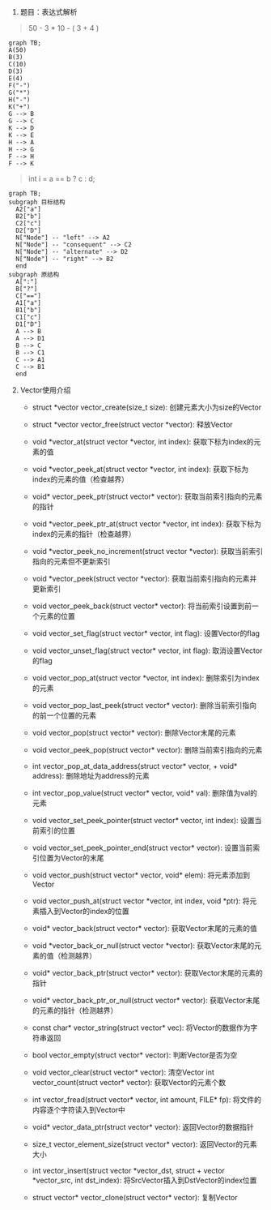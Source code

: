 1. 题目：表达式解析

> 50 - 3 * 10 - ( 3 + 4 )

```mermaid
graph TB;
A(50)
B(3)
C(10)
D(3)
E(4)
F("-")
G("*")
H("-")
K("+")
G --> B
G --> C
K --> D
K --> E
H --> A
H --> G
F --> H
F --> K
```

> int i = a == b ? c : d;

```mermaid
graph TB;
subgraph 目标结构
  A2["a"]
  B2["b"]
  C2["c"]
  D2["D"]
  N["Node"] -- "left" --> A2
  N["Node"] -- "consequent" --> C2
  N["Node"] -- "alternate" --> D2
  N["Node"] -- "right" --> B2
  end
subgraph 原结构
  A[":"]
  B["?"]
  C["=="]
  A1["a"]
  B1["b"]
  C1["c"]
  D1["D"]
  A --> B
  A --> D1
  B --> C
  B --> C1
  C --> A1
  C --> B1
  end
```

2. Vector使用介绍

   + struct *vector vector_create(size_t size): 创建元素大小为size的Vector
   + struct *vector vector_free(struct vector *vector): 释放Vector

   + void *vector_at(struct vector *vector, int index): 获取下标为index的元素的值
   + void *vector_peek_at(struct vector *vector, int index): 获取下标为index的元素的值（检查越界）

   + void* vector_peek_ptr(struct vector* vector): 获取当前索引指向的元素的指针
   + void *vector_peek_ptr_at(struct vector *vector, int index): 获取下标为index的元素的指针（检查越界）
   + void *vector_peek_no_increment(struct vector *vector): 获取当前索引指向的元素但不更新索引
   + void *vector_peek(struct vector *vector): 获取当前索引指向的元素并更新索引
   + void vector_peek_back(struct vector* vector): 将当前索引设置到前一个元素的位置

   + void vector_set_flag(struct vector* vector, int flag): 设置Vector的flag
   + void vector_unset_flag(struct vector* vector, int flag): 取消设置Vector的flag

   + void vector_pop_at(struct vector *vector, int index): 删除索引为index的元素
   + void vector_pop_last_peek(struct vector* vector): 删除当前索引指向的前一个位置的元素
   + void vector_pop(struct vector* vector): 删除Vector末尾的元素
   + void vector_peek_pop(struct vector* vector): 删除当前索引指向的元素
   + int vector_pop_at_data_address(struct vector* vector, + void* address): 删除地址为address的元素
   + int vector_pop_value(struct vector* vector, void* val): 删除值为val的元素

   + void vector_set_peek_pointer(struct vector* vector, int index): 设置当前索引的位置
   + void vector_set_peek_pointer_end(struct vector* vector): 设置当前索引位置为Vector的末尾

   + void vector_push(struct vector* vector, void* elem): 将元素添加到Vector
   + void vector_push_at(struct vector *vector, int index, void *ptr): 将元素插入到Vector的index的位置

   + void* vector_back(struct vector* vector): 获取Vector末尾的元素的值
   + void *vector_back_or_null(struct vector *vector): 获取Vector末尾的元素的值（检测越界）
   + void* vector_back_ptr(struct vector* vector): 获取Vector末尾的元素的指针
   + void* vector_back_ptr_or_null(struct vector* vector): 获取Vector末尾的元素的指针（检测越界）

   + const char* vector_string(struct vector* vec): 将Vector的数据作为字符串返回

   + bool vector_empty(struct vector* vector): 判断Vector是否为空
   + void vector_clear(struct vector* vector): 清空Vector
   int vector_count(struct vector* vector): 获取Vector的元素个数

   + int vector_fread(struct vector* vector, int amount, FILE* fp): 将文件的内容逐个字符读入到Vector中
   + void* vector_data_ptr(struct vector* vector): 返回Vector的数据指针
   + size_t vector_element_size(struct vector* vector): 返回Vector的元素大小

   + int vector_insert(struct vector *vector_dst, struct + vector *vector_src, int dst_index): 将SrcVector插入到DstVector的index位置
   + struct vector* vector_clone(struct vector* vector): 复制Vector

